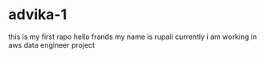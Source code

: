 # advika-1
this is my first rapo
hello frands my name is rupali
currently i am working in aws data engineer project
